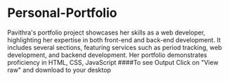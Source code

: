 # Personal-Portfolio
Pavithra's portfolio project showcases her skills as a web developer, highlighting her expertise in both front-end and back-end development. It includes several sections, featuring services such as period tracking, web development, and backend development. Her portfolio demonstrates proficiency in HTML, CSS, JavaScript
####To see Output Click on "View raw" and download to your desktop
